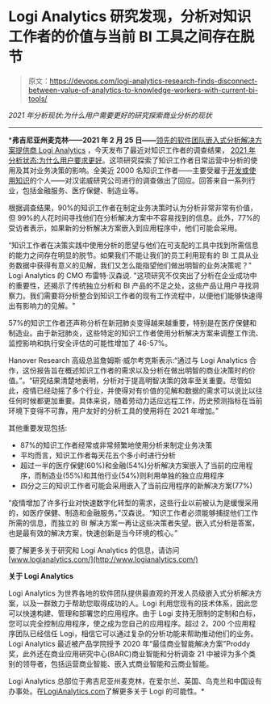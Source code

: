 # Logi Analytics 研究发现，分析对知识工作者的价值与当前 BI 工具之间存在脱节

> 原文：<https://devops.com/logi-analytics-research-finds-disconnect-between-value-of-analytics-to-knowledge-workers-with-current-bi-tools/>

*2021 年分析现状:为什么用户需要更好的研究探索商业分析的现状*

******

 ***弗吉尼亚州麦克林——2021 年 2 月 25 日——**[领先的软件团队嵌入式分析解决方案提供商 Logi Analytics](http://www.logianalytics.com) ，今天发布了最近对知识工作者的调查结果， [2021 年分析状态:为什么用户要求更好](https://go.logianalytics.com/report-hanover-2021-state-of-analytics.html?utm_medium=press-release&utm_source=pr-newswire&utm_campaign=hanover-1Q-why-users-demand-better)。这项研究探索了知识工作者日常运营中分析的使用及其对业务决策的影响。全美近 2000 名知识工作者——主要受雇于[开发或使用知识](https://searchcustomerexperience.techtarget.com/definition/knowledge-worker)的个人——对汉诺威研究公司进行的调查做出了回应。回答来自一系列行业，包括金融服务、医疗保健、制造业等。

根据调查结果，90%的知识工作者在制定业务决策时认为分析非常非常有价值，但 99%的人花时间寻找他们在分析解决方案中不容易找到的信息。此外，77%的受访者表示，如果新的分析解决方案嵌入到应用程序中，他们可能会采用。

“知识工作者在决策实践中使用分析的愿望与他们在可支配的工具中找到所需信息的能力之间存在明显的脱节。如果我们不能让我们的员工利用现有的 BI 工具从业务数据中获得有意义的见解，我们又怎么能指望他们做出明智的业务决策呢？" Logi Analytics 的 CMO 布雷特·汉森说. "这项研究不仅突出了分析在企业成功中的重要性，还揭示了传统独立分析和 BI 产品的不足之处，这些产品让用户寻找洞察力。我们需要将分析整合到知识工作者的现有工作流程中，以便他们能够快速得出有影响力的见解。"

57%的知识工作者还声称分析在新冠肺炎变得越来越重要，特别是在医疗保健和制造业。由于新冠肺炎，这些特定的知识工作者使用分析解决方案来调整工作流、监控影响和执行安全评估的可能性增加了 46-57%。

Hanover Research 高级总监詹姆斯·威尔考克斯表示:“通过与 Logi Analytics 合作，这份报告旨在概述知识工作者的需求以及分析在做出明智的商业决策时的价值。”。“研究结果清楚地表明，分析对于提高明智决策的效率至关重要。尽管如此，疫情已经动摇了多个行业，并使得对有价值的见解和数据的需求可以说比以往任何时候都更加重要。具体来说，随着劳动力适应远程工作，历史预测指标在当前环境下变得不可靠，用户友好的分析工具的使用将在 2021 年增加。”

其他重要发现包括:

*   87%的知识工作者经常或非常频繁地使用分析来制定业务决策
*   平均而言，知识工作者每天花五个多小时进行分析
*   超过一半的医疗保健(60%)和金融(54%)分析解决方案嵌入了当前的应用程序，而制造业(55%)和其他行业(54%)则利用单独的独立应用程序
*   四分之三的知识工作者可能会采用嵌入了当前应用程序的新解决方案(77%)

“疫情增加了许多行业对快速数字化转型的需求，这些行业以前被认为是缓慢采用的，如医疗保健、制造和金融服务，”汉森说。“知识工作者必须能够捕捉他们工作所需的信息，而独立的 BI 解决方案一再让这些决策者失望。嵌入式分析是答案，也是最有效的解决方案，快速创新是当今环境的核心。”

要了解更多关于研究和 Logi Analytics 的信息，请访问[www.logianalytics.com/](http://www.logianalytics.com/)

**关于 Logi Analytics**

Logi Analytics 为世界各地的软件团队提供最直观的开发人员级嵌入式分析解决方案，以及一群致力于帮助您取得成功的人。Logi 利用您现有的技术体系，因此您可以快速构建、管理和部署您的应用程序。由于 Logi 支持无限制的定制和白标，您可以完全控制应用程序，使之成为您自己的应用程序。超过 2，200 个应用程序团队已经信任 Logi，相信它可以通过复杂的分析功能来帮助推动他们的业务。Logi Analytics 最近被产品学院授予 2020 年“最佳商业智能解决方案”Proddy 奖，此外还在商业应用研究中心(BARC)商业智能和分析调查 21 中被评为多个类别的领导者，包括运营商业智能、嵌入式商业智能和云商业智能。

Logi Analytics 总部位于弗吉尼亚州麦克林，在爱尔兰、英国、乌克兰和中国设有办事处。在[LogiAnalytics.com](http://www.logianalytics.com)了解更多关于 Logi 的可能性。*